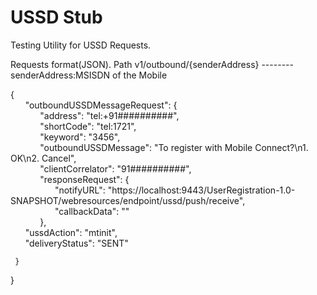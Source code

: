 # USSD Stub 
Testing Utility for USSD Requests.

Requests format(JSON).
Path v1/outbound/{senderAddress} --------  senderAddress:MSISDN of the Mobile


{  
     &nbsp;&nbsp;&nbsp;&nbsp;&nbsp;&nbsp;"outboundUSSDMessageRequest": {  
     &nbsp;&nbsp;&nbsp;&nbsp;&nbsp;&nbsp;&nbsp;&nbsp;&nbsp;&nbsp;&nbsp;&nbsp;"address": "tel:+91##########",  
     &nbsp;&nbsp;&nbsp;&nbsp;&nbsp;&nbsp;&nbsp;&nbsp;&nbsp;&nbsp;&nbsp;&nbsp;"shortCode": "tel:1721",  
     &nbsp;&nbsp;&nbsp;&nbsp;&nbsp;&nbsp;&nbsp;&nbsp;&nbsp;&nbsp;&nbsp;&nbsp;"keyword": "3456",  
     &nbsp;&nbsp;&nbsp;&nbsp;&nbsp;&nbsp;&nbsp;&nbsp;&nbsp;&nbsp;&nbsp;&nbsp;"outboundUSSDMessage": "To register with Mobile Connect?\n1. OK\n2. Cancel",  
     &nbsp;&nbsp;&nbsp;&nbsp;&nbsp;&nbsp;&nbsp;&nbsp;&nbsp;&nbsp;&nbsp;&nbsp;"clientCorrelator": "91##########",  
     &nbsp;&nbsp;&nbsp;&nbsp;&nbsp;&nbsp;&nbsp;&nbsp;&nbsp;&nbsp;&nbsp;&nbsp;"responseRequest": {  
     &nbsp;&nbsp;&nbsp;&nbsp;&nbsp;&nbsp;&nbsp;&nbsp;&nbsp;&nbsp;&nbsp;&nbsp;&nbsp;&nbsp;&nbsp;&nbsp;&nbsp;&nbsp;"notifyURL": "https://localhost:9443/UserRegistration-1.0-SNAPSHOT/webresources/endpoint/ussd/push/receive",  
     &nbsp;&nbsp;&nbsp;&nbsp;&nbsp;&nbsp;&nbsp;&nbsp;&nbsp;&nbsp;&nbsp;&nbsp;&nbsp;&nbsp;&nbsp;&nbsp;&nbsp;&nbsp;"callbackData": ""  
     &nbsp;&nbsp;&nbsp;&nbsp;&nbsp;&nbsp;&nbsp;&nbsp;&nbsp;&nbsp;&nbsp;&nbsp;},  
     &nbsp;&nbsp;&nbsp;&nbsp;&nbsp;&nbsp;"ussdAction": "mtinit",  
     &nbsp;&nbsp;&nbsp;&nbsp;&nbsp;&nbsp;"deliveryStatus": "SENT"
     &nbsp;&nbsp;&nbsp;&nbsp;&nbsp;&nbsp;
     
     }
     
}  
